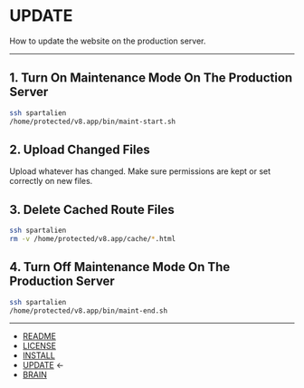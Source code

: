 # UPDATE

How to update the website on the production server.

---

## 1. Turn On Maintenance Mode On The Production Server

```sh
ssh spartalien
/home/protected/v8.app/bin/maint-start.sh
```

## 2. Upload Changed Files

Upload whatever has changed. Make sure permissions are kept or set correctly on new files.

## 3. Delete Cached Route Files

```sh
ssh spartalien
rm -v /home/protected/v8.app/cache/*.html
```

## 4. Turn Off Maintenance Mode On The Production Server

```sh
ssh spartalien
/home/protected/v8.app/bin/maint-end.sh
```

---

- [README](README.md)
- [LICENSE](LICENSE.md)
- [INSTALL](INSTALL.md)
- [UPDATE](UPDATE.md) ←
- [BRAIN](BRAIN.md)
